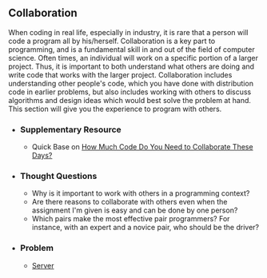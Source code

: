 ## Collaboration

When coding in real life, especially in industry, it is rare that a person will code a program all by his/herself. Collaboration is a key part to programming, and is a fundamental skill in and out of the field of computer science. Often times, an individual will work on a specific portion of a larger project. Thus, it is important to both understand what others are doing and write code that works with the larger project. Collaboration includes understanding other people's code, which you have done with distribution code in earlier problems, but also includes working with others to discuss algorithms and design ideas which would best solve the problem at hand. This section will give you the experience to program with others.
  
- ### Supplementary Resource
  - Quick Base on [How Much Code Do You Need to Collaborate These Days?](https://www.quickbase.com/blog/how-much-code-do-you-need-to-collaborate-these-days)

- ### Thought Questions
  - Why is it important to work with others in a programming context?
  - Are there reasons to collaborate with others even when the assignment I'm given is easy and can be done by one person?
  - Which pairs make the most effective pair programmers? For instance, with an expert and a novice pair, who should be the driver?
  
- ### Problem
  - [Server](https://docs.cs50.net/2018/ap/problems/server/server.html)
  